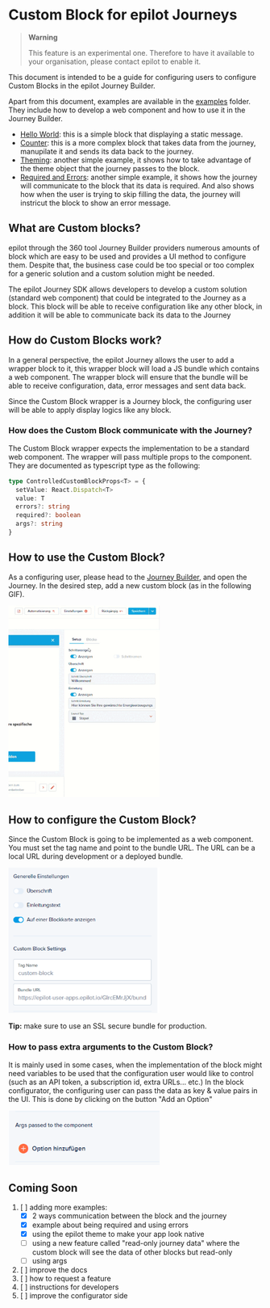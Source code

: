 # Custom Block for epilot Journeys
> **Warning**
> 
> This feature is an experimental one. Therefore to have it available to your organisation, please contact epilot to enable it.

This document is intended to be a guide for configuring users to configure Custom Blocks in the epilot Journey Builder.

Apart from this document, examples are available in the [examples](./examples/custom-block) folder. They include how to develop a web component and how to use it in the Journey Builder.
* [Hello World](./examples/custom-block/hello-world-block/README.md): this is a simple block that displaying a static message.
* [Counter](./examples/custom-block/counter-block/README.md): this is a more complex block that takes data from the journey, manupilate it and sends its data back to the journey.
* [Theming](./examples/custom-block/theming/README.md): another simple example, it shows how to take advantage of the theme object that the journey passes to the block.
* [Required and Errors](./examples/custom-block/required-errors-block/README.md): another simple example, it shows how the journey will communicate to the block that its data is required. And also shows how when the user is trying to skip filling the data, the journey will instricut the block to show an error message.

## What are Custom blocks?
epilot through the 360 tool Journey Builder providers numerous amounts of block which are easy to be used and provides a UI method to configure them. Despite that, the business case could be too special or too complex for a generic solution and a custom solution might be needed.

The epilot Journey SDK allows developers to develop a custom solution (standard web component) that could be integrated to the Journey as a block. This block will be able to receive configuration like any other block, in addition it will be able to communicate back its data to the Journey

## How do Custom Blocks work?
In a general perspective, the epilot Journey allows the user to add a wrapper block to it, this wrapper block will load a JS bundle which contains a web component. The wrapper block will ensure that the bundle will be able to receive configuration, data, error messages and sent data back.

Since the Custom Block wrapper is a Journey block, the configuring user will be able to apply display logics like any block.

### How does the Custom Block communicate with the Journey?
The Custom Block wrapper expects the implementation to be a standard web component. The wrapper will pass multiple props to the component. They are documented as typescript type as the following:
```typescript
type ControlledCustomBlockProps<T> = {
  setValue: React.Dispatch<T>
  value: T
  errors?: string
  required?: boolean
  args?: string
}
```

## How to use the Custom Block?
As a configuring user, please head to the [Journey Builder](https://portal.epilot.cloud/app/entity/journey), and open the Journey.
In the desired step, add a new custom block (as in the following GIF).

<img src="https://github.com/epilot-dev/epilot-journey-sdk/blob/main/doc_assets/adding-custom-block.gif?raw=true" width="300px" />

## How to configure the Custom Block?

Since the Custom Block is going to be implemented as a web component. You must set the tag name and point to the bundle URL. The URL can be a local URL during development or a deployed bundle.

<img src="https://github.com/epilot-dev/epilot-journey-sdk/blob/main/doc_assets/config-custom-block.png?raw=true" width="300px" />

**Tip:** make sure to use an SSL secure bundle for production.

### How to pass extra arguments to the Custom Block?
It is mainly used in some cases, when the implementation of the block might need variables to be used that the configuration user would like to control (such as an API token, a subscription id, extra URLs... etc.)
In the block configurator, the configuring user can pass the data as key & value pairs in the UI. This is done by clicking on the button "Add an Option"

<img src="https://github.com/epilot-dev/epilot-journey-sdk/blob/main/doc_assets/adding-args.png?raw=true" width="300px" />

## Coming Soon
1. [ ] adding more examples:
    - [x] 2 ways communication between the block and the journey
    - [x] example about being required and using errors
    - [x] using the epilot theme to make your app look native
    - [ ] using a new feature called "read-only journey data" where the custom block will see the data of other blocks but read-only
    - [ ] using args
2. [ ] improve the docs
3. [ ] how to request a feature
4. [ ] instructions for developers
5. [ ] improve the configurator side
